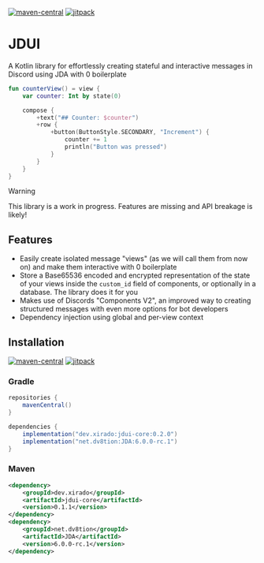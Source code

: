 [maven-central]: https://img.shields.io/maven-central/v/dev.xirado/jdui-core?color=blue
[jitpack]: https://img.shields.io/badge/Snapshots-JitPack-blue

[![maven-central][]](https://img.shields.io/maven-central/v/dev.xirado/jdui-core)
[![jitpack][]](https://jitpack.io/#dev.xirado/jdui-core)

# JDUI
A Kotlin library for effortlessly creating stateful and interactive messages in Discord using JDA with 0 boilerplate

```kt
fun counterView() = view {
    var counter: Int by state(0)

    compose {
        +text("## Counter: $counter")
        +row {
            +button(ButtonStyle.SECONDARY, "Increment") {
                counter += 1
                println("Button was pressed")
            }
        }
    }
}
```

> [!WARNING]  
> This library is a work in progress. Features are missing and API breakage is likely!

## Features
* Easily create isolated message "views" (as we will call them from now on) and make them interactive with 0 boilerplate
* Store a Base65536 encoded and encrypted representation of the state of your views inside the `custom_id` field of components, or optionally in a database. The library does it for you
* Makes use of Discords "Components V2", an improved way to creating structured messages with even more options for bot developers
* Dependency injection using global and per-view context

## Installation
[![maven-central][]](https://img.shields.io/maven-central/v/dev.xirado/jdui-core)
[![jitpack][]](https://jitpack.io/#dev.xirado/jdui-core)

### Gradle

```gradle
repositories {
    mavenCentral()
}

dependencies {
    implementation("dev.xirado:jdui-core:0.2.0")
    implementation("net.dv8tion:JDA:6.0.0-rc.1")
}
```

### Maven

```xml
<dependency>
    <groupId>dev.xirado</groupId>
    <artifactId>jdui-core</artifactId>
    <version>0.1.1</version>
</dependency>
<dependency>
    <groupId>net.dv8tion</groupId>
    <artifactId>JDA</artifactId>
    <version>6.0.0-rc.1</version>
</dependency>
```

